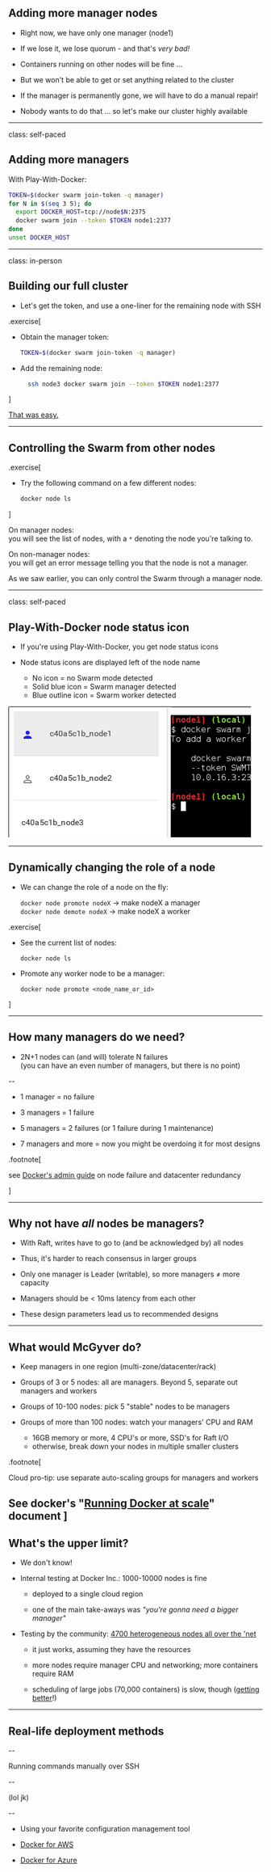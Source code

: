 ## Adding more manager nodes

- Right now, we have only one manager (node1)

- If we lose it, we lose quorum - and that's *very bad!*

- Containers running on other nodes will be fine ...

- But we won't be able to get or set anything related to the cluster

- If the manager is permanently gone, we will have to do a manual repair!

- Nobody wants to do that ... so let's make our cluster highly available

---

class: self-paced

## Adding more managers

With Play-With-Docker:

```bash
TOKEN=$(docker swarm join-token -q manager)
for N in $(seq 3 5); do
  export DOCKER_HOST=tcp://node$N:2375
  docker swarm join --token $TOKEN node1:2377
done
unset DOCKER_HOST
```

---

class: in-person

## Building our full cluster

- Let's get the token, and use a one-liner for the remaining node with SSH

.exercise[

- Obtain the manager token:
  ```bash
  TOKEN=$(docker swarm join-token -q manager)
  ```

- Add the remaining node:
  ```bash
    ssh node3 docker swarm join --token $TOKEN node1:2377
  ```

]

[That was easy.](https://www.youtube.com/watch?v=3YmMNpbFjp0)

---

## Controlling the Swarm from other nodes

.exercise[

- Try the following command on a few different nodes:
  ```bash
  docker node ls
  ```

]

On manager nodes:
<br/>you will see the list of nodes, with a `*` denoting
the node you're talking to.

On non-manager nodes:
<br/>you will get an error message telling you that
the node is not a manager.

As we saw earlier, you can only control the Swarm through a manager node.

---

class: self-paced

## Play-With-Docker node status icon

- If you're using Play-With-Docker, you get node status icons

- Node status icons are displayed left of the node name

  - No icon = no Swarm mode detected
  - Solid blue icon = Swarm manager detected
  - Blue outline icon = Swarm worker detected

![Play-With-Docker icons](images/pwd-icons.png)

---

## Dynamically changing the role of a node

- We can change the role of a node on the fly:

  `docker node promote nodeX` → make nodeX a manager
  <br/>
  `docker node demote nodeX` → make nodeX a worker

.exercise[

- See the current list of nodes:
  ```
  docker node ls
  ```

- Promote any worker node to be a manager:
  ```
  docker node promote <node_name_or_id>
  ```

]

---

## How many managers do we need?

- 2N+1 nodes can (and will) tolerate N failures
  <br/>(you can have an even number of managers, but there is no point)

--

- 1 manager = no failure

- 3 managers = 1 failure

- 5 managers = 2 failures (or 1 failure during 1 maintenance)

- 7 managers and more = now you might be overdoing it for most designs

.footnote[

 see [Docker's admin guide](https://docs.docker.com/engine/swarm/admin_guide/#add-manager-nodes-for-fault-tolerance) 
 on node failure and datacenter redundancy

]

---

## Why not have *all* nodes be managers?

- With Raft, writes have to go to (and be acknowledged by) all nodes

- Thus, it's harder to reach consensus in larger groups

- Only one manager is Leader (writable), so more managers ≠ more capacity

- Managers should be &#60; 10ms latency from each other

- These design parameters lead us to recommended designs

---

## What would McGyver do?

- Keep managers in one region (multi-zone/datacenter/rack)

- Groups of 3 or 5 nodes: all are managers. Beyond 5, separate out managers and workers

- Groups of 10-100 nodes: pick 5 "stable" nodes to be managers

- Groups of more than 100 nodes: watch your managers' CPU and RAM

  - 16GB memory or more, 4 CPU's or more, SSD's for Raft I/O
  - otherwise, break down your nodes in multiple smaller clusters

.footnote[

  Cloud pro-tip: use separate auto-scaling groups for managers and workers

  See docker's "[Running Docker at scale](https://success.docker.com/article/running-docker-ee-at-scale)" document
]
---

## What's the upper limit?

- We don't know!

- Internal testing at Docker Inc.: 1000-10000 nodes is fine

  - deployed to a single cloud region

  - one of the main take-aways was *"you're gonna need a bigger manager"*

- Testing by the community: [4700 heterogeneous nodes all over the 'net](https://sematext.com/blog/2016/11/14/docker-swarm-lessons-from-swarm3k/)

  - it just works, assuming they have the resources

  - more nodes require manager CPU and networking; more containers require RAM

  - scheduling of large jobs (70,000 containers) is slow, though ([getting better](https://github.com/moby/moby/pull/37372)!)

---

## Real-life deployment methods

--

Running commands manually over SSH

--

  (lol jk)

--

- Using your favorite configuration management tool

- [Docker for AWS](https://docs.docker.com/docker-for-aws/#quickstart)

- [Docker for Azure](https://docs.docker.com/docker-for-azure/)
